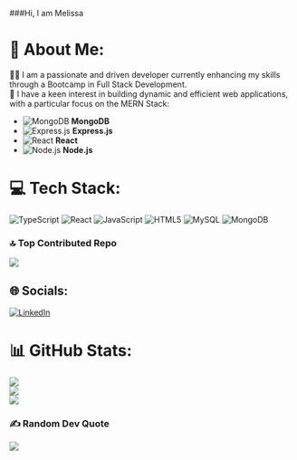###Hi, I am Melissa 

# 💫 About Me:

👨‍💻 I am a passionate and driven developer currently enhancing my skills through a Bootcamp in Full Stack Development.  
🚀 I have a keen interest in building dynamic and efficient web applications, with a particular focus on the MERN Stack:

- ![MongoDB](https://img.shields.io/badge/-MongoDB-47A248?style=flat-square&logo=mongodb&logoColor=white) **MongoDB**
- ![Express.js](https://img.shields.io/badge/-Express.js-000000?style=flat-square&logo=express&logoColor=white) **Express.js**
- ![React](https://img.shields.io/badge/-React-61DAFB?style=flat-square&logo=react&logoColor=white) **React**
- ![Node.js](https://img.shields.io/badge/-Node.js-339933?style=flat-square&logo=node.js&logoColor=white) **Node.js**

# 💻 Tech Stack:
![TypeScript](https://img.shields.io/badge/typescript-%23007ACC.svg?style=for-the-badge&logo=typescript&logoColor=white) ![React](https://img.shields.io/badge/react-%2320232a.svg?style=for-the-badge&logo=react&logoColor=%2361DAFB) ![JavaScript](https://img.shields.io/badge/javascript-%23323330.svg?style=for-the-badge&logo=javascript&logoColor=%23F7DF1E) ![HTML5](https://img.shields.io/badge/html5-%23E34F26.svg?style=for-the-badge&logo=html5&logoColor=white) ![MySQL](https://img.shields.io/badge/mysql-4479A1.svg?style=for-the-badge&logo=mysql&logoColor=white) ![MongoDB](https://img.shields.io/badge/MongoDB-%234ea94b.svg?style=for-the-badge&logo=mongodb&logoColor=white)

### 🔝 Top Contributed Repo
![](https://github-contributor-stats.vercel.app/api?username=melvec&limit=5&theme=dark&combine_all_yearly_contributions=true)

## 🌐 Socials:
[![LinkedIn](https://img.shields.io/badge/LinkedIn-%230077B5.svg?logo=linkedin&logoColor=white)](https://linkedin.com/in/melive) 

# 📊 GitHub Stats:
![](https://github-readme-stats.vercel.app/api?username=melvec&theme=dark&hide_border=false&include_all_commits=false&count_private=false)<br/>
![](https://github-readme-streak-stats.herokuapp.com/?user=melvec&theme=dark&hide_border=false)<br/>
![](https://github-readme-stats.vercel.app/api/top-langs/?username=melvec&theme=dark&hide_border=false&include_all_commits=false&count_private=false&layout=compact)

### ✍️ Random Dev Quote
![](https://quotes-github-readme.vercel.app/api?type=horizontal&theme=radical)



<!-- Proudly created with GPRM ( https://gprm.itsvg.in ) -->
